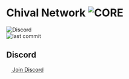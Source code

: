 # Chival Network ![CORE](https://img.shields.io/badge/-CORE-blue)

<!-- BADGES -->

![Discord](https://img.shields.io/discord/989326489419931668?style=for-the-badge&logo=discord)<br>
![last commit](https://img.shields.io/github/last-commit/Chival-Network/Core?style=for-the-badge&logo=github)<br>

<!-- DISCORD -->

## Discord

<a href="https://discord.gg/kuz6EJpuZ9">
<img src="https://assets-global.website-files.com/6257adef93867e50d84d30e2/636e0a6a49cf127bf92de1e2_icon_clyde_blurple_RGB.png" height="12">
Join Discord
</a>
